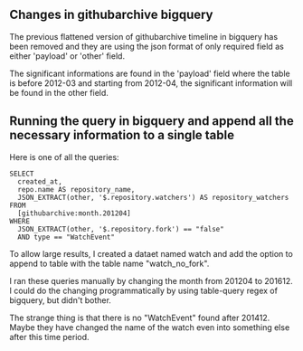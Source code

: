 ## Changes in githubarchive bigquery

The previous flattened version of githubarchive timeline in bigquery has been removed and they are using the json format of only required field as either 'payload' or 'other' field.

The significant informations are found in the 'payload' field where the table is before 2012-03 and starting from 2012-04, the significant information will be found in the other field.


## Running the query in bigquery and append all the necessary information to a single table

Here is one of all the queries:

```
SELECT
  created_at,
  repo.name AS repository_name,
  JSON_EXTRACT(other, '$.repository.watchers') AS repository_watchers
FROM
  [githubarchive:month.201204] 
WHERE
  JSON_EXTRACT(other, '$.repository.fork') == "false"
  AND type == "WatchEvent"
```

To allow large results, I created a dataet named watch and add the option to append to table with the table name "watch_no_fork".

I ran these queries manually by changing the month from 201204 to 201612. I could do the changing programmatically by using table-query regex of bigquery, but didn't bother. 

The strange thing is that there is no "WatchEvent" found after 201412. Maybe they have changed the name of the watch even into something else after this time period.